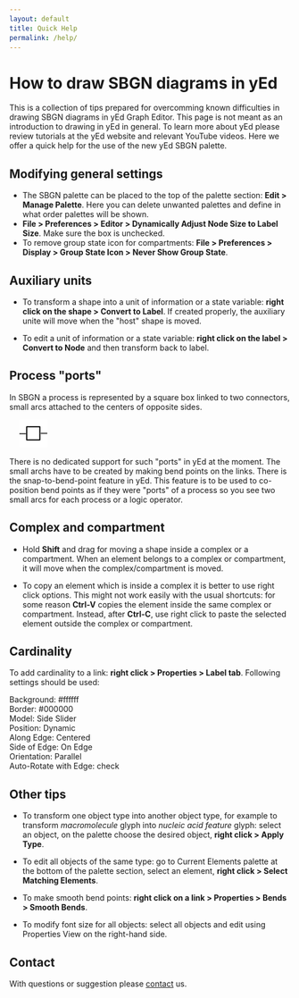 ```yaml
---
layout: default
title: Quick Help
permalink: /help/
---
```


# How to draw SBGN diagrams in yEd

This is a collection of tips prepared for overcomming known difficulties in drawing SBGN diagrams in yEd Graph Editor. This page is not meant as an introduction to drawing in yEd in general. To learn more about yEd please review tutorials at the yEd website and relevant YouTube videos. Here we offer a quick help for the use of the new yEd SBGN palette.

## Modifying general settings

* The SBGN palette can be placed to the top of the palette section: <strong>Edit > Manage Palette</strong>. Here you can delete unwanted palettes and define in what order palettes will be shown.  
* **File > Preferences > Editor > Dynamically Adjust Node Size to Label Size**. Make sure the box is unchecked.
* To remove group state icon for compartments: **File > Preferences > Display > Group State Icon > Never Show Group State**.

## Auxiliary units

* To transform a shape into a unit of information or a state variable: **right click on the shape > Convert to Label**. If created properly, the auxiliary unite will move when the "host" shape is moved.

* To edit a unit of information or a state variable: **right click on the label > Convert to Node** and then transform back to label.

## Process "ports"

In SBGN a process is represented by a square box linked to two connectors, small arcs attached to the centers of opposite sides.  

&emsp; <img src="/images/yEd/processglyph150.png" alt="process" style="width:50px;height:50px;">  

There is no dedicated support for such "ports" in yEd at the moment. The small archs have to be created by making bend points on the links. There is the snap-to-bend-point feature in yEd. This feature is to be used to co-position bend points as if they were "ports" of a process so you see two small arcs for each process or a logic operator.

## Complex and compartment

* Hold **Shift** and drag for moving a shape inside a complex or a compartment. When an element belongs to a complex or compartment, it will move when the complex/compartment is moved.

* To copy an element which is inside a complex it is better to use right click options. This might not work easily with the usual shortcuts: for some reason **Ctrl-V** copies the element inside the same complex or compartment. Instead, after **Ctrl-C**, use right click to paste the selected element outside the complex or compartment.

## Cardinality

To add cardinality to a link: **right click > Properties > Label tab**. Following settings should be used:  

Background: #ffffff  
Border: #000000  
Model: Side Slider  
Position: Dynamic  
Along Edge: Centered  
Side of Edge: On Edge  
Orientation: Parallel  
Auto-Rotate with Edge: check  

## Other tips

* To transform one object type into another object type, for example to transform *macromolecule* glyph into *nucleic acid feature* glyph: select an object, on the palette choose the desired object, **right click > Apply Type**.

* To edit all objects of the same type: go to Current Elements palette at the bottom of the palette section, select an element, **right click > Select Matching Elements**.

* To make smooth bend points: **right click on a link > Properties > Bends > Smooth Bends**.

* To modify font size for all objects: select all objects and edit using Properties View on the right-hand side.

## Contact 

With questions or suggestion please [contact](/about) us.


